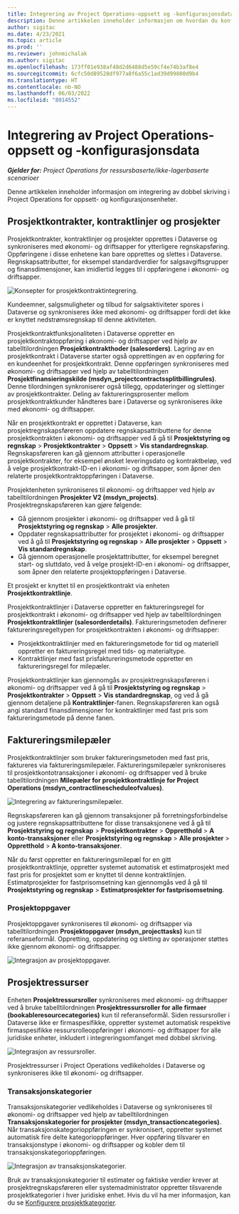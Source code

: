 ```yaml
---
title: Integrering av Project Operations-oppsett og -konfigurasjonsdata
description: Denne artikkelen inneholder informasjon om hvordan du konfigurerer tilordninger med dobbel skriving for Project Operations.
author: sigitac
ms.date: 4/23/2021
ms.topic: article
ms.prod: ''
ms.reviewer: johnmichalak
ms.author: sigitac
ms.openlocfilehash: 173ff01e938af48d2d6488d5e59cf4e74b3af8e4
ms.sourcegitcommit: 6cfc50d89528df977a8f6a55c1ad39d99800d9b4
ms.translationtype: HT
ms.contentlocale: nb-NO
ms.lasthandoff: 06/03/2022
ms.locfileid: "8914552"
---
```

# <a name="project-operations-setup-and-configuration-data-integration"></a>Integrering av Project Operations-oppsett og -konfigurasjonsdata

_**Gjelder for:** Project Operations for ressursbaserte/ikke-lagerbaserte scenarioer_

Denne artikkelen inneholder informasjon om integrering av dobbel skriving i Project Operations for oppsett- og konfigurasjonsenheter.

## <a name="project-contracts-contract-lines-and-projects"></a>Prosjektkontrakter, kontraktlinjer og prosjekter

Prosjektkontrakter, kontraktlinjer og prosjekter opprettes i Dataverse og synkroniseres med økonomi- og driftsapper for ytterligere regnskapsføring. Oppføringene i disse enhetene kan bare opprettes og slettes i Dataverse. Regnskapsattributter, for eksempel standardverdier for salgsavgiftsgrupper og finansdimensjoner, kan imidlertid legges til i oppføringene i økonomi- og driftsapper.

  ![Konsepter for prosjektkontraktintegrering.](./media/1ProjectContract.jpg)

Kundeemner, salgsmuligheter og tilbud for salgsaktiviteter spores i Dataverse og synkroniseres ikke med økonomi- og driftsapper fordi det ikke er knyttet nedstrømsregnskap til denne aktiviteten.

Prosjektkontraktfunksjonaliteten i Dataverse oppretter en prosjektkontraktoppføring i økonomi- og driftsapper ved hjelp av tabelltilordningen **Prosjektkontrakthoder (salesorders)**. Lagring av en prosjektkontrakt i Dataverse starter også opprettingen av en oppføring for en kundeenhet for prosjektkontrakt. Denne oppføringen synkroniseres med økonomi- og driftsapper ved hjelp av tabelltilordningen **Prosjektfinansieringskilde (msdyn\_projectcontractssplitbillingrules)**. Denne tilordningen synkroniserer også tillegg, oppdateringer og slettinger av prosjektkontrakter. Deling av faktureringsprosenter mellom prosjektkontraktkunder håndteres bare i Dataverse og synkroniseres ikke med økonomi- og driftsapper.

Når en prosjektkontrakt er opprettet i Dataverse, kan prosjektregnskapsføreren oppdatere regnskapsattributtene for denne prosjektkontrakten i økonomi- og driftsapper ved å gå til **Prosjektstyring og regnskap** > **Prosjektkontrakter** > **Oppsett** > **Vis standardregnskap**. Regnskapsføreren kan gå gjennom attributter i operasjonelle prosjektkontrakter, for eksempel ønsket leveringsdato og kontraktbeløp, ved å velge prosjektkontrakt-ID-en i økonomi- og driftsapper, som åpner den relaterte prosjektkontraktoppføringen i Dataverse.

Prosjektenheten synkroniseres til økonomi- og driftsapper ved hjelp av tabelltilordningen **Prosjekter V2 (msdyn\_projects)**. Prosjektregnskapsføreren kan gjøre følgende:

  - Gå gjennom prosjekter i økonomi- og driftsapper ved å gå til **Prosjektstyring og regnskap** > **Alle prosjekter**. 
  - Oppdater regnskapsattributter for prosjektet i økonomi- og driftsapper ved å gå til **Prosjektstyring og regnskap** > **Alle prosjekter** > **Oppsett** > **Vis standardregnskap**.  
  - Gå gjennom operasjonelle prosjektattributter, for eksempel beregnet start- og sluttdato, ved å velge prosjekt-ID-en i økonomi- og driftsapper, som åpner den relaterte prosjektoppføringen i Dataverse.

Et prosjekt er knyttet til en prosjektkontrakt via enheten **Prosjektkontraktlinje**.

Prosjektkontraktlinjer i Dataverse oppretter en faktureringsregel for prosjektkontrakt i økonomi- og driftsapper ved hjelp av tabelltilordningen **Prosjektkontraktlinjer (salesorderdetails)**. Faktureringsmetoden definerer faktureringsregeltypen for prosjektkontrakten i økonomi- og driftsapper:

  - Prosjektkontraktlinjer med en faktureringsmetode for tid og materiell oppretter en faktureringsregel med tids- og materialtype.
  - Kontraktlinjer med fast prisfaktureringsmetode oppretter en faktureringsregel for milepæler.

Prosjektkontraktlinjer kan gjennomgås av prosjektregnskapsføreren i økonomi- og driftsapper ved å gå til **Prosjektstyring og regnskap** > **Prosjektkontrakter** > **Oppsett** > **Vis standardregnskap**, og ved å gå gjennom detaljene på **Kontraktlinjer**-fanen. Regnskapsføreren kan også angi standard finansdimensjoner for kontraktlinjer med fast pris som faktureringsmetode på denne fanen.

## <a name="billing-milestones"></a>Faktureringsmilepæler

Prosjektkontraktlinjer som bruker faktureringsmetoden med fast pris, faktureres via faktureringsmilepæler. Faktureringsmilepæler synkroniseres til prosjektkontotransaksjoner i økonomi- og driftsapper ved å bruke tabelltilordningen **Milepæler for prosjektkontraktlinje for Project Operations (msdyn\_contractlinescheduleofvalues)**.

  ![Integrering av faktureringsmilepæler.](./media/2Milestones.jpg)

Regnskapsføreren kan gå gjennom transaksjoner på forretningsforbindelse og justere regnskapsattributtene for disse transaksjonene ved å gå til **Prosjektstyring og regnskap** > **Prosjektkontrakter** > **Oppretthold** > **A konto-transaksjoner** eller **Prosjektstyring og regnskap** > **Alle prosjekter** > **Oppretthold** > **A konto-transaksjoner**.

Når du først oppretter en faktureringsmilepæl for en gitt prosjektkontraktlinje, oppretter systemet automatisk et estimatprosjekt med fast pris for prosjektet som er knyttet til denne kontraktlinjen. Estimatprosjekter for fastprisomsetning kan gjennomgås ved å gå til **Prosjektstyring og regnskap** > **Estimatprosjekter for fastprisomsetning**.

### <a name="project-tasks"></a>Prosjektoppgaver

Prosjektoppgaver synkroniseres til økonomi- og driftsapper via tabelltilordningen **Prosjektoppgaver (msdyn\_projecttasks)** kun til referanseformål. Oppretting, oppdatering og sletting av operasjoner støttes ikke gjennom økonomi- og driftsapper.

  ![Integrasjon av prosjektoppgaver.](./media/3Tasks.jpg)

## <a name="project-resources"></a>Prosjektressurser

Enheten **Prosjektressursroller** synkroniseres med økonomi- og driftsapper ved å bruke tabelltilordningen **Prosjektressursroller for alle firmaer (bookableresourcecategories)** kun til referanseformål. Siden ressursroller i Dataverse ikke er firmaspesifikke, oppretter systemet automatisk respektive firmaspesifikke ressursrolleoppføringer i økonomi- og driftsapper for alle juridiske enheter, inkludert i integreringsomfanget med dobbel skriving.

![Integrasjon av ressursroller.](./media/5Resources.jpg)

Prosjektressurser i Project Operations vedlikeholdes i Dataverse og synkroniseres ikke til økonomi- og driftsapper.

### <a name="transaction-categories"></a>Transaksjonskategorier

Transaksjonskategorier vedlikeholdes i Dataverse og synkroniseres til økonomi- og driftsapper ved hjelp av tabelltilordningen **Transaksjonskategorier for prosjekter (msdyn\_transactioncategories)**. Når transaksjonskategorioppføringen er synkronisert, oppretter systemet automatisk fire delte kategorioppføringer. Hver oppføring tilsvarer en transaksjonstype i økonomi- og driftsapper og kobler dem til transaksjonskategorioppføringen.

![Integrasjon av transaksjonskategorier.](./media/4TransactionCategories.jpg)

Bruk av transaksjonskategorier til estimater og faktiske verdier krever at prosjektregnskapsføreren eller systemadministrator oppretter tilsvarende prosjektkategorier i hver juridiske enhet. Hvis du vil ha mer informasjon, kan du se [Konfigurere prosjektkategorier](../project-accounting/configure-project-categories.md).
